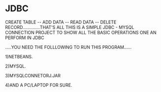 # JDBC
CREATE TABLE -- ADD DATA -- READ DATA -- DELETE RECORD..............THAT'S ALL 
THIS IS A SIMPLE JDBC - MYSQL CONNECTION PROJECT TO SHOW ALL THE BASIC OPERATIONS ONE AN PERFORM IN JDBC

.....YOU NEED THE FOLLLOWING TO RUN THIS PROGRAM......

1)NETBEANS.

2)MYSQL.

3)MYSQLCONNETORJ.JAR

4)AND A PC/LAPTOP FOR SURE.
